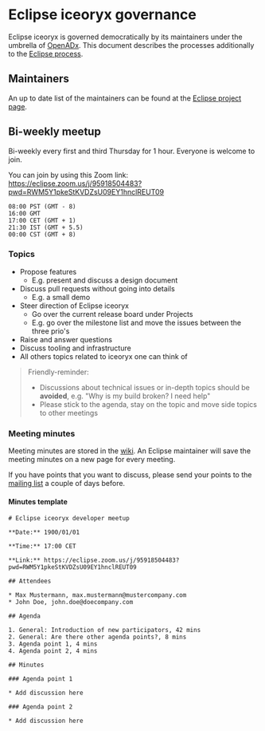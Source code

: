 # Eclipse iceoryx governance

Eclipse iceoryx is governed democratically by its maintainers under the umbrella of [OpenADx](https://openadx.eclipse.org/).
This document describes the processes additionally to the [Eclipse process](https://www.eclipse.org/projects/handbook/).

## Maintainers

An up to date list of the maintainers can be found at the [Eclipse project page](https://projects.eclipse.org/projects/technology.iceoryx/who).

## Bi-weekly meetup

Bi-weekly every first and third Thursday for 1 hour. Everyone is welcome to join.

You can join by using this Zoom link: https://eclipse.zoom.us/j/95918504483?pwd=RWM5Y1pkeStKVDZsU09EY1hnclREUT09

```
08:00 PST (GMT - 8)
16:00 GMT
17:00 CET (GMT + 1)
21:30 IST (GMT + 5.5)
00:00 CST (GMT + 8)
```

### Topics

* Propose features
  * E.g. present and discuss a design document
* Discuss pull requests without going into details
  * E.g. a small demo
* Steer direction of Eclipse iceoryx
  * Go over the current release board under Projects
  * E.g. go over the milestone list and move the issues between the three prio's
* Raise and answer questions
* Discuss tooling and infrastructure
* All others topics related to iceoryx one can think of

> Friendly-reminder:
>
> * Discussions about technical issues or in-depth topics should be **avoided**, e.g. "Why is my build broken? I need help"
> * Please stick to the agenda, stay on the topic and move side topics to other meetings

### Meeting minutes

Meeting minutes are stored in the [wiki](https://github.com/eclipse-iceoryx/iceoryx/wiki/Developer-meetup).
An Eclipse maintainer will save the meeting minutes on a new page for every meeting.

If you have points that you want to discuss, please send your points to the [mailing list](mailto:iceoryx-dev@eclipse.org) a couple of days before.

#### Minutes template

```
# Eclipse iceoryx developer meetup

**Date:** 1900/01/01

**Time:** 17:00 CET

**Link:** https://eclipse.zoom.us/j/95918504483?pwd=RWM5Y1pkeStKVDZsU09EY1hnclREUT09

## Attendees

* Max Mustermann, max.mustermann@mustercompany.com
* John Doe, john.doe@doecompany.com

## Agenda

1. General: Introduction of new participators, 42 mins
2. General: Are there other agenda points?, 8 mins
3. Agenda point 1, 4 mins
4. Agenda point 2, 4 mins

## Minutes

### Agenda point 1

* Add discussion here

### Agenda point 2

* Add discussion here

```

